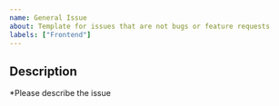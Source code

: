 ```yaml
---
name: General Issue
about: Template for issues that are not bugs or feature requests
labels: ["Frontend"]
---
```


## Description

*Please describe the issue